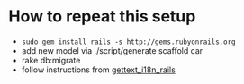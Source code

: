 How to repeat this setup
========================
 - `sudo gem install rails -s http://gems.rubyonrails.org`
 - add new model via ./script/generate scaffold car
 - rake db:migrate
 - follow instructions from [gettext_i18n_rails](http://github.com/grosser/gettext_i18n_rails)

